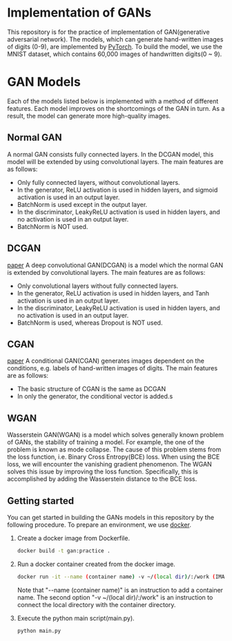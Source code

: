 # Implementation of GANs

This repository is for the practice of implementation of GAN(generative adversarial network).
The models, which can generate hand-written images of digits (0-9), are implemented by [PyTorch](https://pytorch.org/).
To build the model, we use the MNIST dataset, which contains 60,000 images of handwritten digits(0 ~ 9).

# GAN Models

Each of the models listed below is implemented with a method of different features.
Each model improves on the shortcomings of the GAN in turn.
As a result, the model can generate more high-quality images.

## Normal GAN

A normal GAN consists fully connected layers.
In the DCGAN model, this model will be extended by using convolutional layers.
The main features are as follows:

* Only fully connected layers, without convolutional layers.
* In the generator, ReLU activation is used in hidden layers, and sigmoid activation is used in an output layer.
* BatchNorm is used except in the output layer.
* In the discriminator, LeakyReLU activation is used in hidden layers, and no activation is used in an output layer.
* BatchNorm is NOT used.

## DCGAN

[paper](https://arxiv.org/abs/1511.06434)
A deep convolutional GAN(DCGAN) is a model which the normal GAN is extended by convolutional layers.
The main features are as follows:

* Only convolutional layers without fully connected layers.
* In the generator, ReLU activation is used in hidden layers, and Tanh activation is used in an output layer.
* In the discriminator, LeakyReLU activation is used in hidden layers, and no activation is used in an output layer.
* BatchNorm is used, whereas Dropout is NOT used.

## CGAN

[paper](https://arxiv.org/abs/1411.1784)
A conditional GAN(CGAN) generates images dependent on the conditions, e.g. labels of hand-written images of digits.
The main features are as follows:

* The basic structure of CGAN is the same as DCGAN
* In only the generator, the conditional vector is added.s

## WGAN

Wasserstein GAN(WGAN) is a model which solves generally known problem of GANs, the stability of training a model.
For example, the one of the problem is known as mode collapse.
The cause of this problem stems from the loss function, i.e. Binary Cross Entropy(BCE) loss.
When using the BCE loss, we will encounter the vanishing gradient phenomenon.
The WGAN solves this issue by improving the loss function.
Specifically, this is accomplished by adding the Wasserstein distance to the BCE loss.

## Getting started

You can get started in building the GANs models in this repository by the following procedure. To prepare an environment, we use 
[docker](https://www.docker.com/).

1. Create a docker image from Dockerfile.

    ```bash
    docker build -t gan:practice .
    ```

2. Run a docker container created from the docker image.

    ```bash
    docker run -it --name (container name) -v ~/(local dir)/:/work (IMAGE ID) bash
    ```

    Note that "--name (container name)" is an instruction to add a container name.
    The second option "-v ~/(local dir)/:/work" is an instruction
    to connect the local directory with the container directory.

3. Execute the python main script(main.py).

    ```bash
    python main.py
    ```